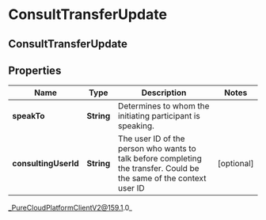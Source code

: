 # ConsultTransferUpdate

## ConsultTransferUpdate

## Properties

|Name | Type | Description | Notes|
|------------ | ------------- | ------------- | -------------|
| **speakTo** | **String** | Determines to whom the initiating participant is speaking. | |
| **consultingUserId** | **String** | The user ID of the person who wants to talk before completing the transfer. Could be the same of the context user ID | [optional] |



_PureCloudPlatformClientV2@159.1.0_
